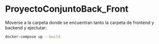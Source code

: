 # ProyectoConjuntoBack_Front
Moverse a la carpeta donde se encuentran tanto la carpeta de frontend y backend y ejectutar:

```bash
docker-compose up --build
```

